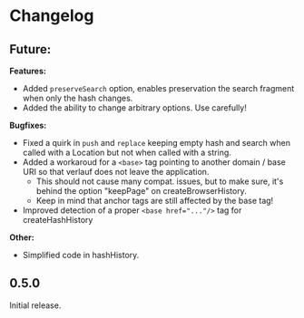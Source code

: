# Changelog

## Future:

**Features:**
* Added `preserveSearch` option, enables preservation the search fragment when only the hash changes.
* Added the ability to change arbitrary options. Use carefully!

**Bugfixes:**
* Fixed a quirk in `push` and `replace` keeping empty hash and search when called with a Location but not when called with a string.
* Added a workaroud for a `<base>` tag pointing to another domain / base URI so that verlauf does not leave the application.
  - This should not cause many compat. issues, but to make sure, it's behind the option "keepPage" on createBrowserHistory.
  - Keep in mind that anchor tags are still affected by the base tag!
* Improved detection of a proper `<base href="..."/>` tag for createHashHistory

**Other:**
* Simplified code in hashHistory.

## 0.5.0

Initial release.
